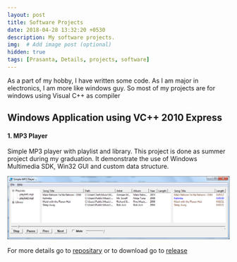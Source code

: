 ```yaml
---
layout: post
title: Software Projects
date: 2018-04-28 13:32:20 +0530
description: My software projects. 
img:  # Add image post (optional)
hidden: true
tags: [Prasanta, Details, projects, software]
---
```

As a part of my hobby, I have written some code. As I am major in electronics, I am more like windows guy. So most of my projects are for windows using Visual C++ as compiler

## Windows Application using VC++ 2010 Express

#### 1. MP3 Player

Simple MP3 player with playlist and library. This project is done as summer project during my graduation. It demonstrate the use of Windows Multimedia SDK, Win32 GUI and custom data structure.

![MP3 Player Snapshot](https://github.com/prashal/mp3player/raw/master/snapshots/snapshot.png "MP3 Player")

For more details go to [repositary](https://github.com/prashal/mp3player) or to download go to [release](https://github.com/prashal/mp3player/releases/latest)



